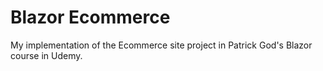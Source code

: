 # Blazor Ecommerce

My implementation of the Ecommerce site project in Patrick God's Blazor course in Udemy.
